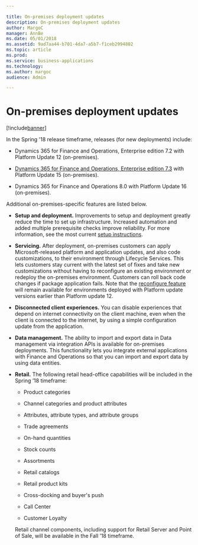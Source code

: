```yaml
---

title: On-premises deployment updates
description: On-premises deployment updates
author: MargoC
manager: AnnBe
ms.date: 05/01/2018
ms.assetid: 9ad7aa44-b701-4da7-a5b7-f1ceb2994802
ms.topic: article
ms.prod: 
ms.service: business-applications
ms.technology: 
ms.author: margoc
audience: Admin

---
```

#  On-premises deployment updates




[!include[banner](../../includes/banner.md)]

In the Spring '18 release timeframe, releases (for new deployments) include:

-   Dynamics 365 for Finance and Operations, Enterprise edition 7.2 with
    Platform Update 12 (on-premises).

-   [Dynamics 365 for Finance and Operations, Enterprise edition
    7.3](https://docs.microsoft.com/en-us/dynamics365/unified-operations/fin-and-ops/get-started/whats-new-application-7.3-update)
    with Platform Update 15 (on-premises).

-   Dynamics 365 for Finance and Operations 8.0 with Platform Update 16
    (on-premises).

Additional on-premises-specific features are listed below.

-   **Setup and deployment.** Improvements to setup and deployment greatly
    reduce the time to set up infrastructure. Increased automation and added
    multiple prerequisite checks improve reliability. For more information, see
    the most current [setup
    instructions](https://docs.microsoft.com/en-us/dynamics365/unified-operations/dev-itpro/deployment/setup-deploy-on-premises-environments).

-   **Servicing.** After deployment, on-premises customers can apply
    Microsoft-released platform and application updates, and also code
    customizations, to their environment through Lifecycle Services. This lets
    customers stay current with the latest set of fixes and take new
    customizations without having to reconfigure an existing environment or
    redeploy the on-premises environment. Customers can roll back code changes
    if package application fails. Note that the [reconfigure
    feature](https://docs.microsoft.com/en-us/dynamics365/unified-operations/dev-itpro/lifecycle-services/reconfigure-environment)
    will remain available for environments deployed with Platform update
    versions earlier than Platform update 12. 

-   **Disconnected client experiences.** You can disable experiences that depend
    on internet connectivity on the client machine, even when the client is
    connected to the internet, by using a simple configuration update from the
    application.

-   **Data management.** The ability to import and export data in Data
    management via integration APIs is available for on-premises deployments.
    This functionality lets you integrate external applications with Finance and
    Operations so that you can import and export data by using data entities.

-   **Retail.** The following retail head-office capabilities will be included
    in the Spring ’18 timeframe:

    -   Product categories 

    -   Channel categories and product attributes 

    -   Attributes, attribute types, and attribute groups 

    -   Trade agreements 

    -   On-hand quantities 

    -   Stock counts 

    -   Assortments 

    -   Retail catalogs 

    -   Retail product kits 

    -   Cross-docking and buyer's push 

    -   Call Center

    -   Customer Loyalty

    Retail channel components, including support for Retail Server and Point of
    Sale, will be available in the Fall ’18 timeframe.
